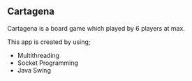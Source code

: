 <h2>Cartagena</h2>

Cartagena is a board game which played by 6 players at max. 

This app is created by using;
- Multithreading
- Socket Programming
- Java Swing